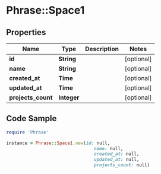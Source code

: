 # Phrase::Space1

## Properties

Name | Type | Description | Notes
------------ | ------------- | ------------- | -------------
**id** | **String** |  | [optional] 
**name** | **String** |  | [optional] 
**created_at** | **Time** |  | [optional] 
**updated_at** | **Time** |  | [optional] 
**projects_count** | **Integer** |  | [optional] 

## Code Sample

```ruby
require 'Phrase'

instance = Phrase::Space1.new(id: null,
                                 name: null,
                                 created_at: null,
                                 updated_at: null,
                                 projects_count: null)
```


